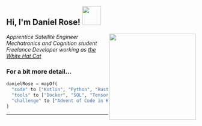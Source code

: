 <h2> Hi, I'm Daniel Rose! <img src="https://media.giphy.com/media/h741oEMnAUIILdX0kU/giphy.gif" width="50"></h2>
<img align='right' src="https://cdn.pixabay.com/photo/2017/03/23/12/32/arduino-2168193_960_720.png" width="230">
<p><em>Apprentice Satellite Engineer</br>Mechatronics and Cognition student<br>Freelance Developer working as <a href="https://whitehatcat.net">the White Hat Cat</a> 
</em></p>

### For a bit more detail... 

```python
danielRose = mapOf(
  "code" to ["Kotlin", "Python", "Rust", "Julia"],
  "tools" to ["Docker", "SQL", "Tensorflow", "Nginx"],
  "challenge" to ["Advent of Code in Kotlin!"]
)

```
---
